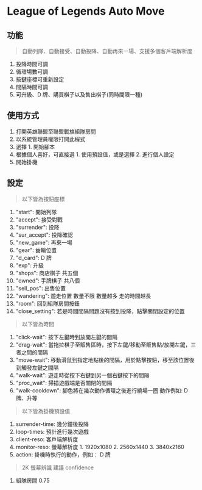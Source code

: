 # League of Legends Auto Move

## 功能

> 自動列隊、自動接受、自動投降、自動再來一場、支援多個客戶端解析度

1. 投降時間可調
2. 循環場數可調
3. 按鍵座標可重新設定
4. 間隔時間可調
5. 可升級、D 牌、購買棋子以及售出棋子(同時間限一種)

## 使用方式

1. 打開英雄聯盟至聯盟戰旗組隊房間
2. 以系統管理員權限打開此程式
3. 選擇 1. 開始腳本
4. 根據個人喜好，可直接選 1. 使用預設值，或是選擇 2. 進行個人設定
5. 開始掛機

## 設定

> 以下皆為按鈕座標

1. "start": 開始列隊
2. "accept": 接受對戰
3. "surrender": 投降
4. "sur_accept": 投降確認
5. "new_game": 再來一場
6. "gear": 齒輪位置
7. "d_card": D 牌
8. "exp": 升級
9. "shops": 商店棋子 共五個
10. "owned": 手牌棋子 共八個
11. "sell_pos": 出售位置
12. "wandering": 遊走位置 數量不限 數量越多 走的時間越長
13. "room": 回到組隊房間按鈕
14. "close_setting": 若是時間間隔問題沒有按到投降，點擊關閉設定的位置

> 以下皆為時間

1. "click-wait": 按下左鍵時到放開左鍵的間隔
2. "drag-wait": 當拖拉棋子至販售區時，按下左鍵/移動至販售點/放開左鍵，三者之間的間隔
3. "move-wait": 移動滑鼠到指定地點後的間隔，用於點擊按鈕，移至該位置後到觸發左鍵之間隔
4. "walk-wait": 遊走時從按下右鍵到另一個右鍵按下的間隔
5. "proc_wait": 掃描遊戲端是否關閉的間隔
6. "walk-cooldown": 腳色將在幾次動作循環之後進行繞場一圈 動作例如: D 牌、升等

> 以下皆為掛機預設值

1. surrender-time: 幾分鐘後投降
2. loop-times: 預計進行幾次遊戲
3. client-reso: 客戶端解析度
4. monitor-reso: 螢幕解析度 1. 1920x1080 2. 2560x1440 3. 3840x2160
5. action: 掛機時執行的動作，例如： D 牌

> 2K 螢幕辨識 建議 confidence

1. 組隊房間 0.75
